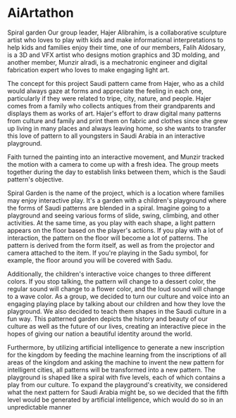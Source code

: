 # AiArtathon
Spiral garden
Our group leader, Hajer Alibrahim, is a collaborative sculpture artist who loves to play with kids and make
informational interpretations to help kids and families enjoy their time, one of our members, Falih Aldosary,
is a 3D and VFX artist who designs motion graphics and 3D molding, and another member, Munzir alradi, is
a mechatronic engineer and digital fabrication expert who loves to make engaging light art.


The concept for this project Saudi pattern came from Hajer, who as a child would always gaze at forms and
appreciate the feeling in each one, particularly if they were related to tripe, city, nature, and people. Hajer
comes from a family who collects antiques from their grandparents and displays them as works of art.
Hajer's effort to draw digital many patterns from culture and family and print them on fabric and clothes
since she grew up living in many places and always leaving home, so she wants to transfer this love of
pattern to all youngsters in Saudi Arabia in an interactive playground.


Faith turned the painting into an interactive movement, and Munzir tracked the motion with a camera to
come up with a fresh idea. The group meets together during the day to establish links between them, which
is the Saudi pattern's objective.


Spiral Garden is the name of the project, which is a location where families may enjoy interactive play. It's a
garden with a children's playground where the forms of Saudi patterns are blended in a spiral. Imagine
going to a playground and seeing various forms of slide, swing, climbing, and other activities. At the same
time, as you play with each shape, a light pattern appears on the floor based on the player's actions. If you
play with a lot of interaction, the pattern on the floor will become a lot of patterns. The pattern is derived
from the form itself, as well as from the projector and camera attached to the item. If you're playing in the
Sadu symbol, for example, the floor around you will be covered with Sadu.


Additionally, the children's interactive voice changes to three different colors. If you stop talking, the pattern
will change to a dessert color, the regular sound will change to a flower color, and the loud sound will
change to a wave color. As a group, we decided to turn our culture and voice into an engaging playing place
by talking about our children and how they love the playground. We also decided to teach them shapes in
the Saudi culture in a fun way. This patterned garden depicts the history and beauty of our culture as well as
the future of our lives, creating an interactive piece in the hopes of giving our nation a beautiful identity
around the world.


Furthermore, by utilizing artificial intelligence to generate a new inscription for the kingdom by feeding the
machine learning from the inscriptions of all areas of the kingdom and asking the machine to invent the
new pattern for intelligent cities, all patterns will be transformed into a new pattern. The playground is
shaped like a spiral with five levels, each of which contains a play from our culture. To expand the
playground's creativity, we considered what the next pattern for Saudi Arabia might be, so we decided that
the fifth level would be generated by artificial intelligence, which would do so in an unpredictable manner
